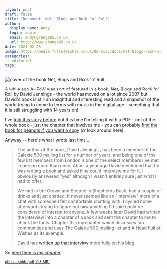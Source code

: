 ```yaml
---
layout: post
draft: false
title: "Document: Net, Blogs and Rock 'n' Roll"
author:
  display_name: Andy
  login: admin
  email: andy@grange85.co.uk
  url: http://www.grange85.co.uk
date: 2021-02-25
image: https://media.fullofwishes.co.uk/00-misc/docs/net-blogs-rock-n-roll-cover.jpg
categories:
 - editorial
tags:
---
```

<div class="p-3 w-25 float-right"><img class="img-fluid" src="https://media.fullofwishes.co.uk/00-misc/docs/net-blogs-rock-n-roll-cover.jpg" alt="cover of the book Net, Blogs and Rock 'n' Roll"></div>

A while ago AHFoW was sort of featured in a book, Net, Blogs and Rock 'n' Roll by David Jennings - the world has moved on a lot since 2007 but David's book is still an insightful and interesting read and a snapshot of the world trying to come to terms with music in the digital age - something that it is still struggling with 14 years on!

<!--more-->

I've [told this story before](/2007/09/02/net-blogs-and-rock-n-roll/) but this time I'm telling it with a PDF - not of the whole book - just the chapter that involves me - you can probably [find the book for peanuts if you want a copy](https://www.abebooks.com/servlet/SearchResults?an=jennings%20david&tn=net%20blogs%20rock%20roll&cm_sp=click-_-plp-_-tbc) (or look around here).

Anyway -- here's what I wrote last time...

<blockquote class="blockquote pl-3"><p>The author of the book, David Jennings , has been a member of the Galaxie 500 mailing list for a number of years, and being one of the few list members from London is one of the select members I've met in person more than once. About a year ago David mentioned that he was writing a book and asked if he could interview me for it, I obviously answered "yes" although I wasn't entirely sure just what I had to offer.</p>
<p>We met in the Crown and Sceptre in Shepherds Bush, had a couple of drinks and just chatted. It never seemed like an "interview" more of a chat with someone I felt comfortable chatting with. I cycled home afterwards trying to figure out how anything I'd said could be considered of interest to anyone. A few weeks later David had written the interview into a chapter of a book and sent the chapter to me to check the facts. Chapter 3 is my chapter which discusses fan communities and uses The Galaxie 500 mailing list and A Head Full of Wishes as its example.</p> 
<p>David has <a href="https://www.netblogsrocknroll.com/2007/08/fan-communities.html">written up that interview</a> more fully on his blog.</p>
</blockquote>

So [here then is _my chapter_](/documents/net-blogs-and-rock-n-roll-david-jennings-chapter-3-smaller.pdf)


<p class="text-muted text-center"><small><a class="text-muted" href="https://media.fullofwishes.co.uk/00-misc/docs/Net--Blogs-and-Rock--n--Roll.pdf">ohhh... shhh (pdf, 0.8 MB)</a></small></p>
